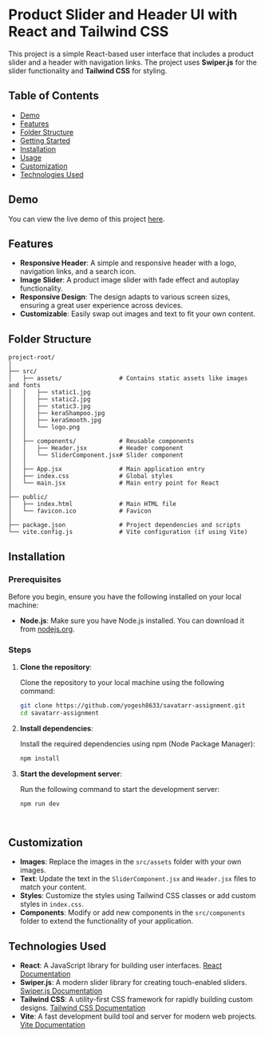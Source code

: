 
# Product Slider and Header UI with React and Tailwind CSS

This project is a simple React-based user interface that includes a product slider and a header with navigation links. The project uses **Swiper.js** for the slider functionality and **Tailwind CSS** for styling.

## Table of Contents

- [Demo](#demo)
- [Features](#features)
- [Folder Structure](#folder-structure)
- [Getting Started](#getting-started)
- [Installation](#installation)
- [Usage](#usage)
- [Customization](#customization)
- [Technologies Used](#technologies-used)

## Demo

You can view the live demo of this project [here](#).

## Features

- **Responsive Header**: A simple and responsive header with a logo, navigation links, and a search icon.
- **Image Slider**: A product image slider with fade effect and autoplay functionality.
- **Responsive Design**: The design adapts to various screen sizes, ensuring a great user experience across devices.
- **Customizable**: Easily swap out images and text to fit your own content.

## Folder Structure

```plaintext
project-root/
│
├── src/
│   ├── assets/                # Contains static assets like images and fonts
│   │   ├── static1.jpg
│   │   ├── static2.jpg
│   │   ├── static3.jpg
│   │   ├── keraShampoo.jpg
│   │   ├── keraSmooth.jpg
│   │   └── logo.png
│   │
│   ├── components/            # Reusable components
│   │   ├── Header.jsx         # Header component
│   │   └── SliderComponent.jsx# Slider component
│   │
│   ├── App.jsx                # Main application entry
│   ├── index.css              # Global styles
│   └── main.jsx               # Main entry point for React
│
├── public/
│   ├── index.html             # Main HTML file
│   └── favicon.ico            # Favicon
│
├── package.json               # Project dependencies and scripts
└── vite.config.js             # Vite configuration (if using Vite)
```

## Installation

### Prerequisites

Before you begin, ensure you have the following installed on your local machine:

- **Node.js**: Make sure you have Node.js installed. You can download it from [nodejs.org](https://nodejs.org/).

### Steps

1. **Clone the repository**:

   Clone the repository to your local machine using the following command:

   ```bash
   git clone https://github.com/yogesh8633/savatarr-assignment.git
   cd savatarr-assignment

2. **Install dependencies**:

    Install the required dependencies using npm (Node Package Manager):

    ```bash
    npm install

3. **Start the development server**:

    Run the following command to start the development server:

    ```bash
    npm run dev




## Customization

- **Images**: Replace the images in the `src/assets` folder with your own images.
- **Text**: Update the text in the `SliderComponent.jsx` and `Header.jsx` files to match your content.
- **Styles**: Customize the styles using Tailwind CSS classes or add custom styles in `index.css`.
- **Components**: Modify or add new components in the `src/components` folder to extend the functionality of your application.

## Technologies Used

- **React**: A JavaScript library for building user interfaces. [React Documentation](https://reactjs.org/)
- **Swiper.js**: A modern slider library for creating touch-enabled sliders. [Swiper.js Documentation](https://swiperjs.com/)
- **Tailwind CSS**: A utility-first CSS framework for rapidly building custom designs. [Tailwind CSS Documentation](https://tailwindcss.com/)
- **Vite**: A fast development build tool and server for modern web projects. [Vite Documentation](https://vitejs.dev/)
